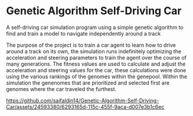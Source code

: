 # Genetic Algorithm Self-Driving Car
 
A self-driving car simulation program using a simple genetic algorithm to find and train a model to navigate independently around a track

The purpose of the project is to train a car agent to learn how to drive around a track on its own, the simulation runs indefinitely optimizing the acceleration and steering parameters to train the agent over the course of many generations. The fitness values are used to calculate and adjust the acceleration and steering values for the car, these calculations were done using the various rankings of the genomes within the genepool. Within the simulation the genenomes that are prioritized and selected first are genomes where the car traveled the furthest. 



https://github.com/saifaldin14/Genetic-Algorithm-Self-Driving-Car/assets/24593380/6293165d-115c-455f-9aca-d007e3b1c6ec

